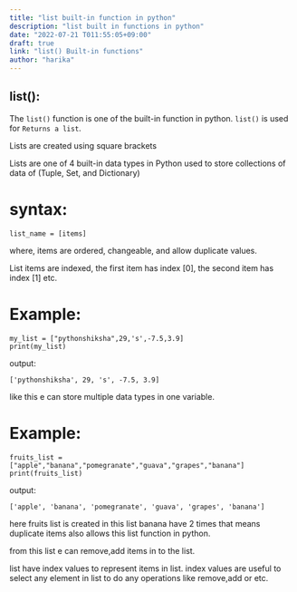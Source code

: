 ```yaml
---
title: "list built-in function in python"
description: "list built in functions in python"
date: "2022-07-21 T011:55:05+09:00"
draft: true
link: "list() Built-in functions"
author: "harika"
---
```


## list():
The `list()` function is one of the built-in function in python.
`list()` is used for `Returns a list`.

Lists are created using square brackets

Lists are one of 4 built-in data types in Python used to store collections of data of (Tuple, Set, and Dictionary)

# syntax:
```
list_name = [items]
```
where, items are ordered, changeable, and allow duplicate values.

List items are indexed, the first item has index [0], the second item has index [1] etc.

# Example:
```
my_list = ["pythonshiksha",29,'s',-7.5,3.9]
print(my_list)
```
output:
```
['pythonshiksha', 29, 's', -7.5, 3.9]
```
like this e can store multiple data types in one variable.

# Example:
```
fruits_list = ["apple","banana","pomegranate","guava","grapes","banana"]
print(fruits_list)
```
output:
```
['apple', 'banana', 'pomegranate', 'guava', 'grapes', 'banana']
```
here fruits list is created in this list banana have 2 times that means duplicate items also allows this list function in python.

from this list e can remove,add items in to the list.

list have index values to represent items in list.
index values are useful to select any element in list to do any operations like remove,add or etc.



